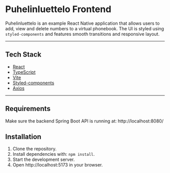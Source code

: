 # Puhelinluettelo Frontend

Puhelinluettelo is an example React Native application that allows users to add, view and delete numbers to a virtual phonebook. The UI is styled using `styled-components` and features smooth transitions and responsive layout.

---

## Tech Stack

- [React](https://reactjs.org/)
- [TypeScript](https://www.typescriptlang.org/)
- [Vite](https://vitejs.dev/)
- [Styled-components](https://styled-components.com/)
- [Axios](https://axios-http.com/)

---

## Requirements

Make sure the backend Spring Boot API is running at:
http://localhost:8080/

## Installation

1. Clone the repository.
2. Install dependencies with: ```npm install```.
3. Start the development server.
4. Open http://localhost:5173 in your browser.
